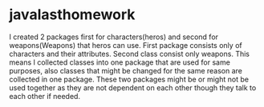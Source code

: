 # javalasthomework
I created 2 packages first for characters(heros) and second for weapons(Weapons) that heros can use. First package consists only of characters and their attributes. Second class consist only weapons. This means I collected classes into one package that are used for same purposes, also classes that might be changed for the same reason are collected in one package. These two packages might be or might not be used together as they are not dependent on each other though they talk to each other if needed. 

